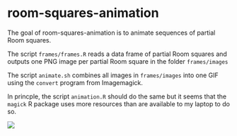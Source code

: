 
<!-- README.md is generated from README.Rmd. Please edit that file -->

# room-squares-animation

<!-- badges: start -->
<!-- badges: end -->

The goal of room-squares-animation is to animate sequences of partial
Room squares.

The script `frames/frames.R` reads a data frame of partial Room squares
and outputs one PNG image per partial Room square in the folder
`frames/images`

The script `animate.sh` combines all images in `frames/images` into one
GIF using the `convert` program from Imagemagick.

In princple, the script `animation.R` should do the same but it seems
that the `magick` R package uses more resources than are available to my
laptop to do so.

![](out.gif)

